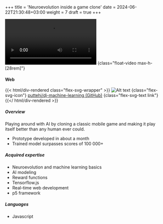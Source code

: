 +++
title = 'Neuroevolution inside a game clone'
date = 2024-06-22T21:30:48+03:00
weight = 7
draft = true
+++

![Alt text](mp4/machine_learning.mp4)
{class="float-video max-h-[28rem]"}

#### Web

{{< html/div-rendered class="flex-svg-wrapper" >}}
![Alt text](svg/code-slash.svg)
{class="flex-svg-icon"}
[puttehi/dj-machine-learning (GitHub)](https://github.com/puttehi/dj-machine-learning)
{class="flex-svg-text link"}
{{</ html/div-rendered >}}

##### Overview

Playing around with AI by cloning a classic mobile game and making it play itself better than any human ever could.

- Prototype developed in about a month
- Trained model surpasses scores of 100 000+

##### Acquired expertise

- Neuroevolution and machine learning basics
- AI modeling
- Reward functions
- Tensorflow.js
- Real-time web development
- p5 framework

##### Languages

- Javascript


